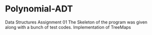 # Polynomial-ADT
Data Structures Assignment 01
The Skeleton of the program was given along with a bunch of test codes. 
Implementation of TreeMaps
